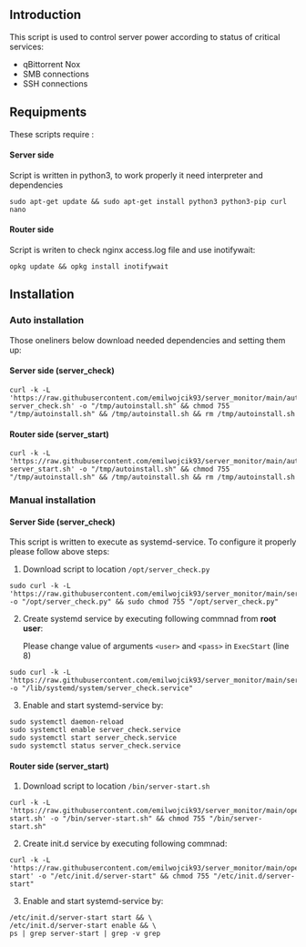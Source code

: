 ## Introduction

This script is used to control server power according to status of critical services:
- qBittorrent Nox
- SMB connections
- SSH connections


## Requipments
These scripts require :
#### Server side
Script is written in python3, to work properly it need interpreter and dependencies
```
sudo apt-get update && sudo apt-get install python3 python3-pip curl nano
```
#### Router side
Script is writen to check nginx access.log file and use inotifywait:
```
opkg update && opkg install inotifywait
```
## Installation

### Auto installation
Those oneliners below download needed dependencies and setting them up:
#### Server side (server_check)
```
curl -k -L 'https://raw.githubusercontent.com/emilwojcik93/server_monitor/main/autoinstall-server_check.sh' -o "/tmp/autoinstall.sh" && chmod 755 "/tmp/autoinstall.sh" && /tmp/autoinstall.sh && rm /tmp/autoinstall.sh
```
#### Router side (server_start)
```
curl -k -L 'https://raw.githubusercontent.com/emilwojcik93/server_monitor/main/autoinstall-server_start.sh' -o "/tmp/autoinstall.sh" && chmod 755 "/tmp/autoinstall.sh" && /tmp/autoinstall.sh && rm /tmp/autoinstall.sh
```
### Manual installation
#### Server Side (server_check)
This script is written to execute as systemd-service. To configure it properly please follow above steps:
1. Download script to location `/opt/server_check.py`
```
sudo curl -k -L 'https://raw.githubusercontent.com/emilwojcik93/server_monitor/main/server_check.py' -o "/opt/server_check.py" && sudo chmod 755 "/opt/server_check.py"
```
2. Create systemd service by executing following commnad from **root user**:

   Please change value of arguments `<user>` and `<pass>` in `ExecStart` (line 8)
```
sudo curl -k -L 'https://raw.githubusercontent.com/emilwojcik93/server_monitor/main/server_check.service' -o "/lib/systemd/system/server_check.service"
```
3. Enable and start systemd-service by:
```
sudo systemctl daemon-reload
sudo systemctl enable server_check.service
sudo systemctl start server_check.service
sudo systemctl status server_check.service
```

#### Router side (server_start)
1. Download script to location `/bin/server-start.sh`
```
curl -k -L 'https://raw.githubusercontent.com/emilwojcik93/server_monitor/main/openwrt/server-start.sh' -o "/bin/server-start.sh" && chmod 755 "/bin/server-start.sh"
```
2.  Create init.d service by executing following commnad:
```
curl -k -L 'https://raw.githubusercontent.com/emilwojcik93/server_monitor/main/openwrt/server-start' -o "/etc/init.d/server-start" && chmod 755 "/etc/init.d/server-start"
```
3. Enable and start systemd-service by:
```
/etc/init.d/server-start start && \
/etc/init.d/server-start enable && \
ps | grep server-start | grep -v grep
```
